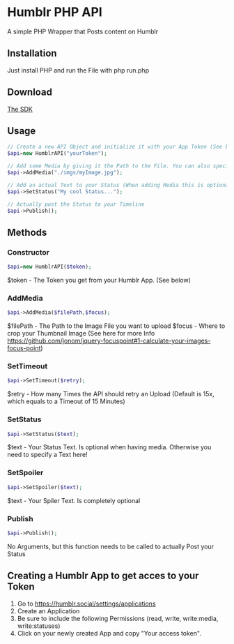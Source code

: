 # Humblr PHP API
A simple PHP Wrapper that Posts content on Humblr

## Installation
Just install PHP and run the File with php run.php

## Download
[The SDK](/queuePoster/run.php)

## Usage
```php
// Create a new API Object and initialize it with your App Token (See below)
$api=new HumblrAPI("yourToken");

// Add some Media by giving it the Path to the File. You can also specify where to crop (See below)
$api->AddMedia("./imgs/myImage.jpg");

// Add an actual Text to your Status (When adding Media this is optional)
$api->SetStatus("My cool Status...");

// Actually post the Status to your Timeline
$api->Publish();
```

## Methods
### Constructor
```php
$api=new HumblrAPI($token);
```
$token - The Token you get from your Humblr App. (See below)

### AddMedia
```php
$api->AddMedia($filePath,$focus);
```
$filePath - The Path to the Image File you want to upload
$focus - Where to crop your Thumbnail Image (See here for more Info https://github.com/jonom/jquery-focuspoint#1-calculate-your-images-focus-point)

### SetTimeout
```php
$api->SetTimeout($retry);
```
$retry - How many Times the API should retry an Upload (Default is 15x, which equals to a Timeout of 15 Minutes)

### SetStatus
```php
$api->SetStatus($text);
```
$text - Your Status Text. Is optional when having media. Otherwise you need to specify a Text here!

### SetSpoiler
```php
$api->SetSpoiler($text);
```
$text - Your Spiler Text. Is completely optional

### Publish
```php
$api->Publish();
```
No Arguments, but this function needs to be called to actually Post your Status


## Creating a Humblr App to get acces to your Token
1. Go to https://humblr.social/settings/applications
2. Create an Application
3. Be sure to include the following Permissions (read, write, write:media, write:statuses)
4. Click on your newly created App and copy "Your access token".

